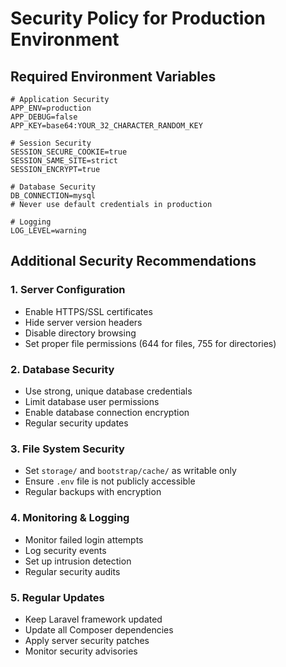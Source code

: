 # Security Policy for Production Environment

## Required Environment Variables
```env
# Application Security
APP_ENV=production
APP_DEBUG=false
APP_KEY=base64:YOUR_32_CHARACTER_RANDOM_KEY

# Session Security
SESSION_SECURE_COOKIE=true
SESSION_SAME_SITE=strict
SESSION_ENCRYPT=true

# Database Security
DB_CONNECTION=mysql
# Never use default credentials in production

# Logging
LOG_LEVEL=warning
```

## Additional Security Recommendations

### 1. Server Configuration
- Enable HTTPS/SSL certificates
- Hide server version headers
- Disable directory browsing
- Set proper file permissions (644 for files, 755 for directories)

### 2. Database Security
- Use strong, unique database credentials
- Limit database user permissions
- Enable database connection encryption
- Regular security updates

### 3. File System Security
- Set `storage/` and `bootstrap/cache/` as writable only
- Ensure `.env` file is not publicly accessible
- Regular backups with encryption

### 4. Monitoring & Logging
- Monitor failed login attempts
- Log security events
- Set up intrusion detection
- Regular security audits

### 5. Regular Updates
- Keep Laravel framework updated
- Update all Composer dependencies
- Apply server security patches
- Monitor security advisories
